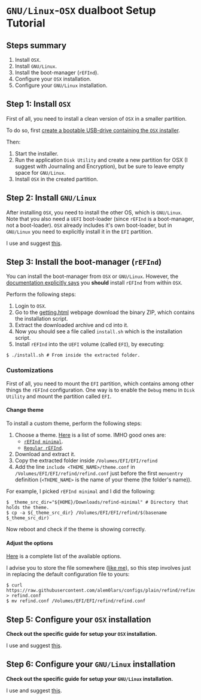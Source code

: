 # `GNU/Linux`-`OSX` dualboot Setup Tutorial

## Steps summary

1. Install `OSX`.
2. Install `GNU/Linux`.
3. Install the boot-manager (`rEFInd`).
4. Configure your `OSX` installation.
5. Configure your `GNU/Linux` installation.

## Step 1: Install `OSX`

First of all, you need to install a clean version of `OSX` in a smaller partition.

To do so, first [create a bootable USB-drive containing the `OSX` installer](../osx/tips/bootable_usb_installer.md).

Then:

1. Start the installer.
2. Run the application `Disk Utility` and create a new partition for OSX (I suggest with Journaling and Encryption), but be sure to leave empty space for `GNU/Linux`.
3. Install `OSX` in the created partition.

## Step 2: Install `GNU/Linux`

After installing `OSX`, you need to install the other OS, which is `GNU/Linux`.
Note that you also need a `UEFI` boot-loader (since `rEFInd` is a boot-manager, not a boot-loader). `OSX` already includes it's own boot-loader, but in `GNU/Linux` you need to explicitly install it in the `EFI` partition.

I use and suggest [this](../nixos/installation/README.md).

## Step 3: Install the boot-manager (`rEFInd`)

You can install the boot-manager from `OSX` or `GNU/Linux`. However, the [documentation explicitly says](http://rodsbooks.com/refind/installing.html#installsh) you **should** install `rEFInd` from within `OSX`.

Perform the following steps:

1. Login to `OSX`.
2. Go to the [getting.html](http://rodsbooks.com/refind/getting.html) webpage download the binary ZIP, which contains the installation script.
3. Extract the downloaded archive and cd into it.
4. Now you should see a file called `install.sh` which is the installation script.
5. Install `rEFInd` into the `UEFI` volume (called `EFI`), by executing:
   
  ```ShellSession
  $ ./install.sh # From inside the extracted folder.
  ```

### Customizations

First of all, you need to mount the `EFI` partition, which contains among other things the `rEFInd` configuration. One way is to enable the `Debug` menu in `Disk Utility` and mount the partition called `EFI`.

#### Change theme

To install a custom theme, perform the following steps:

1. Choose a theme.
   [Here](http://rodsbooks.com/refind/themes.html) is a list of some.
   IMHO good ones are:
   * [`rEFInd minimal`](https://github.com/EvanPurkhiser/rEFInd-minimal).
   * [`Regular rEFInd`](http://munlik.deviantart.com/art/Regular-rEFInd-theme-512091944).
1. Download and extract it.
2. Copy the extracted folder inside `/Volumes/EFI/EFI/refind`
3. Add the line `include <THEME_NAME>/theme.conf` in `/Volumes/EFI/EFI/refind/refind.conf` just before the first `menuentry` definition (`<THEME_NAME>` is the name of your theme (the folder's name)).

For example, I picked `rEFInd minimal` and I did the following:

```ShellSession
$ _theme_src_dir="${HOME}/Downloads/refind-minimal" # Directory that holds the theme.
$ cp -a ${_theme_src_dir} /Volumes/EFI/EFI/refind/$(basename $_theme_src_dir)
```

Now reboot and check if the theme is showing correctly.

#### Adjust the options

[Here](http://www.rodsbooks.com/refind/configfile.html#adjusting) is a complete list of the available options.

I advise you to store the file somewhere ([like me]()), so this step involves just in replacing the default configuration file to yours:

```ShellSession
$ curl https://raw.githubusercontent.com/alem0lars/configs/plain/refind/refind_julia.conf > refind.conf
$ mv refind.conf /Volumes/EFI/EFI/refind/refind.conf
```

## Step 5: Configure your `OSX` installation

**Check out the specific guide for setup your `OSX` installation.**

I use and suggest [this](../osx/README.md).

## Step 6: Configure your `GNU/Linux` installation

**Check out the specific guide for setup your `GNU/Linux` installation.**

I use and suggest [this](../nixos/configuration/README.md).

